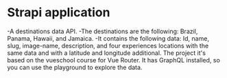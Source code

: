 # Strapi application

-A destinations data API.
-The destinations are the following: Brazil, Panama, Hawaii, and Jamaica.
-It contains the following data:  Id, name, slug, image-name, description, and four experiences locations with the same data and with a latitude and longitude additional. The project it's based on the vueschool course for Vue Router. It has GraphQL installed, so you can use the playground to explore the data.
